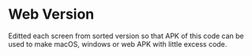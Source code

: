 # Web Version

Editted each screen from sorted version so that APK of this code can be used to make macOS, windows or web APK with little excess code. 
